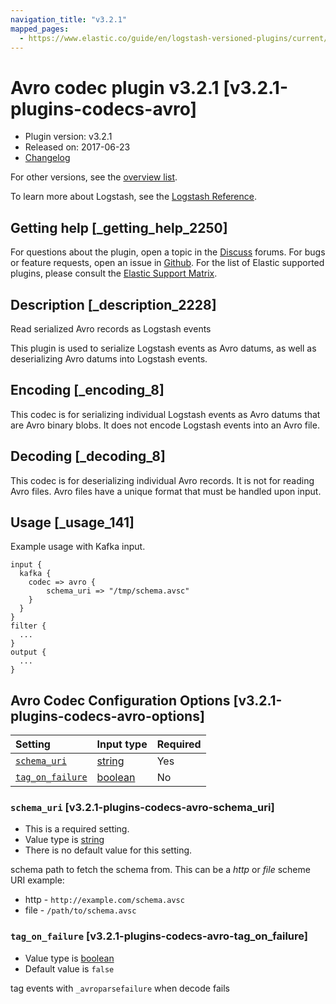 ```yaml
---
navigation_title: "v3.2.1"
mapped_pages:
  - https://www.elastic.co/guide/en/logstash-versioned-plugins/current/v3.2.1-plugins-codecs-avro.html
---
```


# Avro codec plugin v3.2.1 [v3.2.1-plugins-codecs-avro]

* Plugin version: v3.2.1
* Released on: 2017-06-23
* [Changelog](https://github.com/logstash-plugins/logstash-codec-avro/blob/v3.2.1/CHANGELOG.md)

For other versions, see the [overview list](codec-avro-index.md).

To learn more about Logstash, see the [Logstash Reference](https://www.elastic.co/guide/en/logstash/current/index.html).

## Getting help [_getting_help_2250]

For questions about the plugin, open a topic in the [Discuss](http://discuss.elastic.co) forums. For bugs or feature requests, open an issue in [Github](https://github.com/logstash-plugins/logstash-codec-avro). For the list of Elastic supported plugins, please consult the [Elastic Support Matrix](https://www.elastic.co/support/matrix#matrix_logstash_plugins).

## Description [_description_2228]

Read serialized Avro records as Logstash events

This plugin is used to serialize Logstash events as Avro datums, as well as deserializing Avro datums into Logstash events.

## Encoding [_encoding_8]

This codec is for serializing individual Logstash events as Avro datums that are Avro binary blobs. It does not encode Logstash events into an Avro file.

## Decoding [_decoding_8]

This codec is for deserializing individual Avro records. It is not for reading Avro files. Avro files have a unique format that must be handled upon input.

## Usage [_usage_141]

Example usage with Kafka input.

```
input {
  kafka {
    codec => avro {
        schema_uri => "/tmp/schema.avsc"
    }
  }
}
filter {
  ...
}
output {
  ...
}
```

## Avro Codec Configuration Options [v3.2.1-plugins-codecs-avro-options]

| Setting | Input type | Required |
| :- | :- | :- |
| [`schema_uri`](v3-2-1-plugins-codecs-avro.md#v3.2.1-plugins-codecs-avro-schema_uri) | [string](/lsr/value-types.md#string) | Yes |
| [`tag_on_failure`](v3-2-1-plugins-codecs-avro.md#v3.2.1-plugins-codecs-avro-tag_on_failure) | [boolean](/lsr/value-types.md#boolean) | No |

### `schema_uri` [v3.2.1-plugins-codecs-avro-schema_uri]

* This is a required setting.
* Value type is [string](/lsr/value-types.md#string)
* There is no default value for this setting.

schema path to fetch the schema from. This can be a *http* or *file* scheme URI example:

* http - `http://example.com/schema.avsc`
* file - `/path/to/schema.avsc`

### `tag_on_failure` [v3.2.1-plugins-codecs-avro-tag_on_failure]

* Value type is [boolean](/lsr/value-types.md#boolean)
* Default value is `false`

tag events with `_avroparsefailure` when decode fails

